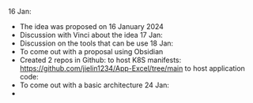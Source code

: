 16 Jan:
- The idea was proposed on 16 January 2024
- Discussion with Vinci about the idea
17 Jan:
- Discussion on the tools that can be use
18 Jan:
- To come out with a proposal using Obsidian
- Created 2 repos in Github: 
to host K8S manifests: https://github.com/jielin1234/App-Excel/tree/main
to host application code: 
- To come out with a basic architecture 
24 Jan:
- 
